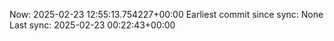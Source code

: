 Now: 2025-02-23 12:55:13.754227+00:00 Earliest commit since sync: None Last sync: 2025-02-23 00:22:43+00:00
